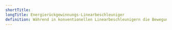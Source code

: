 ```yaml
---
shortTitle:
longTitle: Energierückgewinnungs-Linearbeschleuniger
definition: Während in konventionellen Linearbeschleunigern die Bewegungsenergie der beschleunigten Teilchen nach einmaliger Nutzung durch Ablenkung in einen Absorber als Wärme verloren geht, wird diese Energie in Energierückgewinnungs-Linearbeschleunigern für die Beschleunigung nachfolgender Teilchen wiederverwendet. Dies ist vergleichbar mit dem Konzept des Hybridantriebs bei Kraftfahrzeugen, bei dem die beim Abbremsen freiwerdende kinetische Energie durch Aufladen einer Batterie für die nächste Beschleunigung zur Verfügung gestellt wird.
---
```

